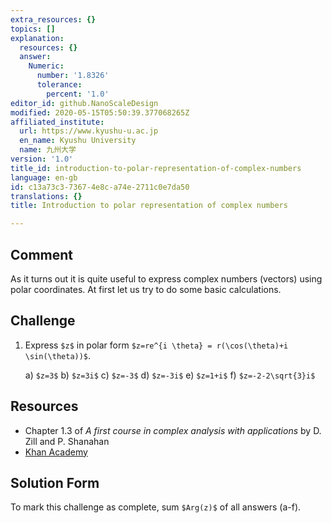 ```yaml
---
extra_resources: {}
topics: []
explanation:
  resources: {}
  answer:
    Numeric:
      number: '1.8326'
      tolerance:
        percent: '1.0'
editor_id: github.NanoScaleDesign
modified: 2020-05-15T05:50:39.377068265Z
affiliated_institute:
  url: https://www.kyushu-u.ac.jp
  en_name: Kyushu University
  name: 九州大学
version: '1.0'
title_id: introduction-to-polar-representation-of-complex-numbers
language: en-gb
id: c13a73c3-7367-4e8c-a74e-2711c0e7da50
translations: {}
title: Introduction to polar representation of complex numbers

---
```


## Comment

As it turns out it is quite useful to express complex numbers (vectors) using polar coordinates. 
At first let us try to do some basic calculations.

## Challenge
1. Express `$z$` in polar form `$z=re^{i \theta} = r(\cos(\theta)+i \sin(\theta))$`.

   a) `$z=3$`
   b) `$z=3i$`
   c) `$z=-3$`
   d) `$z=-3i$`
   e) `$z=1+i$`
   f) `$z=-2-2\sqrt{3}i$`

## Resources
- Chapter 1.3 of *A first course in complex analysis with applications* by D. Zill and P. Shanahan
- [Khan Academy](https://www.khanacademy.org/math/precalculus/imaginary-and-complex-numbers#polar-form-of-complex-numbers)

## Solution Form
To mark this challenge as complete, sum `$Arg(z)$` of all answers (a-f).
